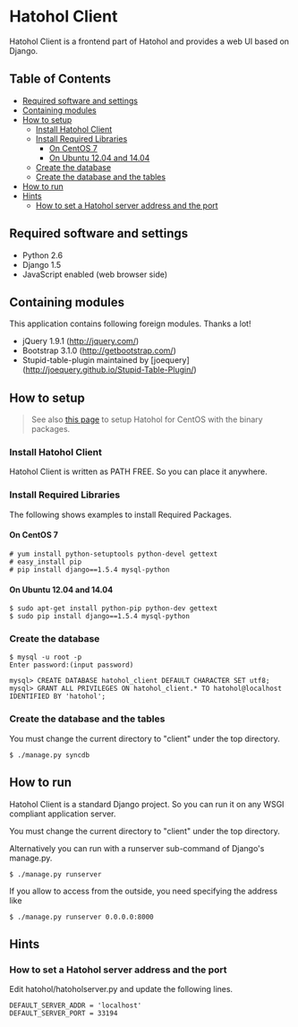 Hatohol Client
==============

Hatohol Client is a frontend part of Hatohol and provides a web UI based
on Django.

## Table of Contents

- [Required software and settings](#user-content-required-software-and-settings)
- [Containing modules](#user-content-containing-modules)
- [How to setup](#user-content-how-to-setup)
	- [Install Hatohol Client](#user-content-install-hatohol-client)
	- [Install Required Libraries](#user-content-install-required-libraries)
		- [On CentOS 7](#user-content-on-centos-7)
		- [On Ubuntu 12.04 and 14.04](#user-content-on-ubuntu-1204-and-1404)
	- [Create the database](#user-content-create-the-database)
	- [Create the database and the tables](#user-content-create-the-database-and-the-tables)
- [How to run](#user-content-how-to-run)
- [Hints](#user-content-hints)
	- [How to set a Hatohol server address and the port](#user-content-how-to-set-a-hatohol-server-address-and-the-port)

## Required software and settings
- Python 2.6
- Django 1.5
- JavaScript enabled (web browser side)

## Containing modules
This application contains following foreign modules. Thanks a lot!
- jQuery 1.9.1 (http://jquery.com/)
- Bootstrap 3.1.0 (http://getbootstrap.com/)
- Stupid-table-plugin
maintained by [joequery]
(http://joequery.github.io/Stupid-Table-Plugin/)

## How to setup
> See also [this page](https://github.com/project-hatohol/website/blob/master/contents/docs/install/16.01/en/index.md)
> to setup Hatohol for CentOS with the binary packages.

### Install Hatohol Client
Hatohol Client is written as PATH FREE. So you can place it anywhere.

### Install Required Libraries
The following shows examples to install Required Packages.

#### On CentOS 7

    # yum install python-setuptools python-devel gettext
    # easy_install pip
    # pip install django==1.5.4 mysql-python

#### On Ubuntu 12.04 and 14.04

    $ sudo apt-get install python-pip python-dev gettext
    $ sudo pip install django==1.5.4 mysql-python


### Create the database
    $ mysql -u root -p
    Enter password:(input password)

    mysql> CREATE DATABASE hatohol_client DEFAULT CHARACTER SET utf8;
    mysql> GRANT ALL PRIVILEGES ON hatohol_client.* TO hatohol@localhost IDENTIFIED BY 'hatohol';

### Create the database and the tables
You must change the current directory to "client" under the top directory.

    $ ./manage.py syncdb

## How to run
Hatohol Client is a standard Django project. So you can run it on any WSGI
compliant application server.

You must change the current directory to "client" under the top directory.

Alternatively you can run with a runserver sub-command of Django's manage.py.

	$ ./manage.py runserver

If you allow to access from the outside, you need specifying the address like

	$ ./manage.py runserver 0.0.0.0:8000

## Hints
### How to set a Hatohol server address and the port
Edit hatohol/hatoholserver.py and update the following lines.

    DEFAULT_SERVER_ADDR = 'localhost'
    DEFAULT_SERVER_PORT = 33194
